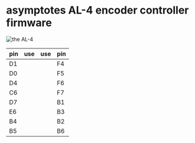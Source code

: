 # asymptotes AL-4 encoder controller firmware

![the AL-4](https://user-images.githubusercontent.com/631757/59353024-fa076c00-8d19-11e9-9eea-aad74ba50fa0.JPG)

| pin | use | use | pin |
|-----|-----|-----|-----|
| D1  |     |     | F4  |
| D0  |     |     | F5  |
| D4  |     |     | F6  |
| C6  |     |     | F7  |
| D7  |     |     | B1  |
| E6  |     |     | B3  |
| B4  |     |     | B2  |
| B5  |     |     | B6  |

